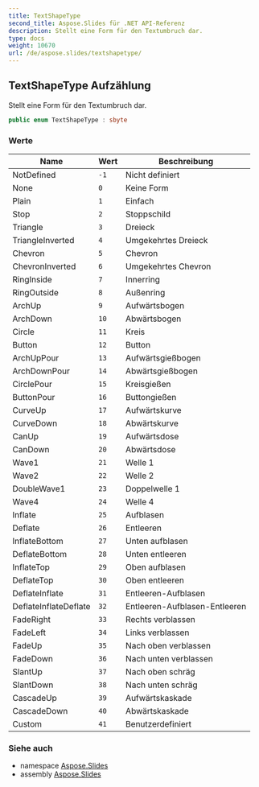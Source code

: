 ```yaml
---
title: TextShapeType
second_title: Aspose.Slides für .NET API-Referenz
description: Stellt eine Form für den Textumbruch dar.
type: docs
weight: 10670
url: /de/aspose.slides/textshapetype/
---
```


## TextShapeType Aufzählung

Stellt eine Form für den Textumbruch dar.

```csharp
public enum TextShapeType : sbyte
```

### Werte

| Name | Wert | Beschreibung |
| --- | --- | --- |
| NotDefined | `-1` | Nicht definiert |
| None | `0` | Keine Form |
| Plain | `1` | Einfach |
| Stop | `2` | Stoppschild |
| Triangle | `3` | Dreieck |
| TriangleInverted | `4` | Umgekehrtes Dreieck |
| Chevron | `5` | Chevron |
| ChevronInverted | `6` | Umgekehrtes Chevron |
| RingInside | `7` | Innerring |
| RingOutside | `8` | Außenring |
| ArchUp | `9` | Aufwärtsbogen |
| ArchDown | `10` | Abwärtsbogen |
| Circle | `11` | Kreis |
| Button | `12` | Button |
| ArchUpPour | `13` | Aufwärtsgießbogen |
| ArchDownPour | `14` | Abwärtsgießbogen |
| CirclePour | `15` | Kreisgießen |
| ButtonPour | `16` | Buttongießen |
| CurveUp | `17` | Aufwärtskurve |
| CurveDown | `18` | Abwärtskurve |
| CanUp | `19` | Aufwärtsdose |
| CanDown | `20` | Abwärtsdose |
| Wave1 | `21` | Welle 1 |
| Wave2 | `22` | Welle 2 |
| DoubleWave1 | `23` | Doppelwelle 1 |
| Wave4 | `24` | Welle 4 |
| Inflate | `25` | Aufblasen |
| Deflate | `26` | Entleeren |
| InflateBottom | `27` | Unten aufblasen |
| DeflateBottom | `28` | Unten entleeren |
| InflateTop | `29` | Oben aufblasen |
| DeflateTop | `30` | Oben entleeren |
| DeflateInflate | `31` | Entleeren-Aufblasen |
| DeflateInflateDeflate | `32` | Entleeren-Aufblasen-Entleeren |
| FadeRight | `33` | Rechts verblassen |
| FadeLeft | `34` | Links verblassen |
| FadeUp | `35` | Nach oben verblassen |
| FadeDown | `36` | Nach unten verblassen |
| SlantUp | `37` | Nach oben schräg |
| SlantDown | `38` | Nach unten schräg |
| CascadeUp | `39` | Aufwärtskaskade |
| CascadeDown | `40` | Abwärtskaskade |
| Custom | `41` | Benutzerdefiniert |

### Siehe auch

* namespace [Aspose.Slides](../../aspose.slides)
* assembly [Aspose.Slides](../../)

<!-- DO NOT EDIT: generiert von xmldocmd für Aspose.Slides.dll -->
